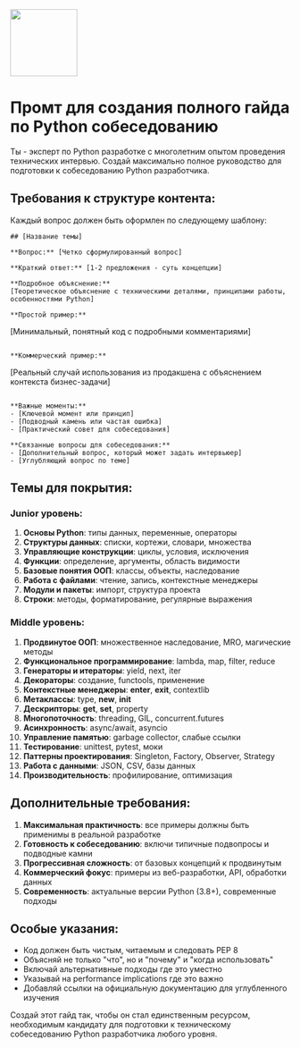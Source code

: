 <img src="https://r2cdn.perplexity.ai/pplx-full-logo-primary-dark%402x.png" class="logo" width="120"/>

# Промт для создания полного гайда по Python собеседованию

Ты - эксперт по Python разработке с многолетним опытом проведения технических интервью. Создай максимально полное руководство для подготовки к собеседованию Python разработчика.

## Требования к структуре контента:

Каждый вопрос должен быть оформлен по следующему шаблону:

```
## [Название темы]

**Вопрос:** [Четко сформулированный вопрос]

**Краткий ответ:** [1-2 предложения - суть концепции]

**Подробное объяснение:**
[Теоретическое объяснение с техническими деталями, принципами работы, особенностями Python]

**Простой пример:**
```

[Минимальный, понятный код с подробными комментариями]

```

**Коммерческий пример:**
```

[Реальный случай использования из продакшена с объяснением контекста бизнес-задачи]

```

**Важные моменты:**
- [Ключевой момент или принцип]
- [Подводный камень или частая ошибка]  
- [Практический совет для собеседования]

**Связанные вопросы для собеседования:**
- [Дополнительный вопрос, который может задать интервьюер]
- [Углубляющий вопрос по теме]
```


## Темы для покрытия:

### Junior уровень:

1. **Основы Python**: типы данных, переменные, операторы
2. **Структуры данных**: списки, кортежи, словари, множества
3. **Управляющие конструкции**: циклы, условия, исключения
4. **Функции**: определение, аргументы, область видимости
5. **Базовые понятия ООП**: классы, объекты, наследование
6. **Работа с файлами**: чтение, запись, контекстные менеджеры
7. **Модули и пакеты**: импорт, структура проекта
8. **Строки**: методы, форматирование, регулярные выражения

### Middle уровень:

1. **Продвинутое ООП**: множественное наследование, MRO, магические методы
2. **Функциональное программирование**: lambda, map, filter, reduce
3. **Генераторы и итераторы**: yield, next, iter
4. **Декораторы**: создание, functools, применение
5. **Контекстные менеджеры**: __enter__, __exit__, contextlib
6. **Метаклассы**: type, __new__, __init__
7. **Дескрипторы**: __get__, __set__, property
8. **Многопоточность**: threading, GIL, concurrent.futures
9. **Асинхронность**: async/await, asyncio
10. **Управление памятью**: garbage collector, слабые ссылки
11. **Тестирование**: unittest, pytest, моки
12. **Паттерны проектирования**: Singleton, Factory, Observer, Strategy
13. **Работа с данными**: JSON, CSV, базы данных
14. **Производительность**: профилирование, оптимизация

## Дополнительные требования:

1. **Максимальная практичность**: все примеры должны быть применимы в реальной разработке
2. **Готовность к собеседованию**: включи типичные подвопросы и подводные камни
3. **Прогрессивная сложность**: от базовых концепций к продвинутым
4. **Коммерческий фокус**: примеры из веб-разработки, API, обработки данных
5. **Современность**: актуальные версии Python (3.8+), современные подходы

## Особые указания:

- Код должен быть чистым, читаемым и следовать PEP 8
- Объясняй не только "что", но и "почему" и "когда использовать"
- Включай альтернативные подходы где это уместно
- Указывай на performance implications где это важно
- Добавляй ссылки на официальную документацию для углубленного изучения

Создай этот гайд так, чтобы он стал единственным ресурсом, необходимым кандидату для подготовки к техническому собеседованию Python разработчика любого уровня.

